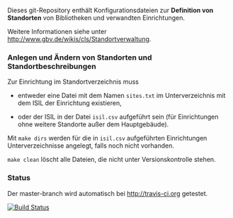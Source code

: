 Dieses git-Repository enthält Konfigurationsdateien zur **Definition von
Standorten** von Bibliotheken und verwandten Einrichtungen. 

Weitere Informationen siehe unter
<http://www.gbv.de/wikis/cls/Standortverwaltung>.

### Anlegen und Ändern von Standorten und Standortbeschreibungen

Zur Einrichtung im Standortverzeichnis muss

* entweder eine Datei mit dem Namen `sites.txt` im Unterverzeichnis mit dem
  ISIL der Einrichtung existieren,

* oder der ISIL in der Datei `isil.csv` aufgeführt sein (für
  Einrichtungen ohne weitere Standorte außer dem Hauptgebäude).

Mit `make dirs` werden für die in `isil.csv` aufgeführten Einrichtungen
Unterverzeichnisse angelegt, falls noch nicht vorhanden.

`make clean` löscht alle Dateien, die nicht unter Versionskontrolle stehen.

### Status

Der master-branch wird automatisch bei <http://travis-ci.org> getestet.

[![Build Status](https://travis-ci.org/gbv/libsites-config.png?branch=master)](https://travis-ci.org/gbv/libsites-config)

